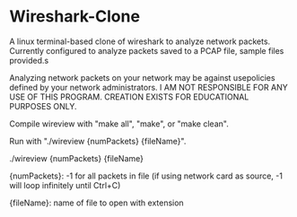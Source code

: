# Wireshark-Clone
A linux terminal-based clone of wireshark to analyze network packets. Currently configured to analyze packets saved to a PCAP file, sample files provided.s

Analyzing network packets on your network may be against usepolicies defined by your network administrators.
I AM NOT RESPONSIBLE FOR ANY USE OF THIS PROGRAM. CREATION EXISTS FOR EDUCATIONAL PURPOSES ONLY.

Compile wireview with "make all", "make", or "make clean".

Run with "./wireview {numPackets} {fileName}".

./wireview {numPackets} {fileName}

{numPackets}:
-1 for all packets in file (if using network card as source, -1 will loop infinitely until Ctrl+C)

{fileName}:
name of file to open with extension

